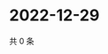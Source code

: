 # 2022-12-29

共 0 条

<!-- BEGIN WEIBO -->
<!-- 最后更新时间 Thu Dec 29 2022 10:35:40 GMT+0800 (China Standard Time) -->

<!-- END WEIBO -->

